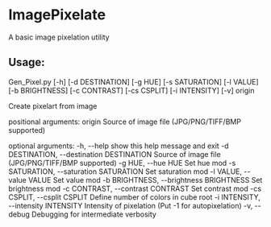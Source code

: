 # ImagePixelate
A basic image pixelation utility

## Usage:

Gen_Pixel.py [-h] [-d DESTINATION] [-g HUE] [-s SATURATION] [-l VALUE]
                    [-b BRIGHTNESS] [-c CONTRAST] [-cs CSPLIT] [-i INTENSITY]
                    [-v]
                    origin

Create pixelart from image

positional arguments:
  origin                Source of image file (JPG/PNG/TIFF/BMP supported)

optional arguments:
  -h, --help            show this help message and exit
  -d DESTINATION, --destination DESTINATION
                        Source of image file (JPG/PNG/TIFF/BMP supported)
  -g HUE, --hue HUE     Set hue mod
  -s SATURATION, --saturation SATURATION
                        Set saturation mod
  -l VALUE, --value VALUE
                        Set value mod
  -b BRIGHTNESS, --brightness BRIGHTNESS
                        Set brightness mod
  -c CONTRAST, --contrast CONTRAST
                        Set contrast mod
  -cs CSPLIT, --csplit CSPLIT
                        Define number of colors in cube root
  -i INTENSITY, --intensity INTENSITY
                        Intensity of pixelation (Put -1 for autopixelation)
  -v, --debug           Debugging for intermediate verbosity
